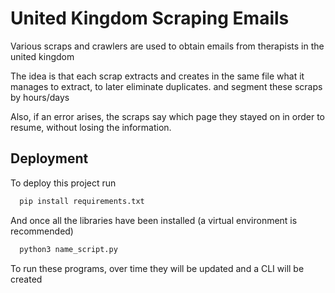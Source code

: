 # United Kingdom Scraping Emails


Various scraps and crawlers are used to obtain emails from therapists in the united kingdom


The idea is that each scrap extracts and creates in the same file what it manages to extract, to later eliminate duplicates.
and segment these scraps by hours/days


Also, if an error arises, the scraps say which page they stayed on in order to resume, without losing the information.


## Deployment

To deploy this project run

```bash
  pip install requirements.txt
```


And once all the libraries have been installed (a virtual environment is recommended)

```bash
  python3 name_script.py
```

To run these programs, over time they will be updated and a CLI will be created
